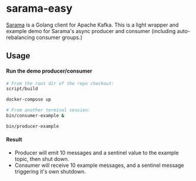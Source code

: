 # sarama-easy

[Sarama](https://github.com/IBM/sarama) is a Golang client for Apache Kafka. This is a light wrapper and example demo for Sarama's async producer and consumer (including auto-rebalancing consumer groups.)

## Usage

#### Run the demo producer/consumer
```bash
# From the root dir of the repo checkout:
script/build

docker-compose up

# From another terminal session:
bin/consumer-example &

bin/producer-example
```

#### Result
* Producer will emit 10 messages and a sentinel value to the example topic, then shut down.
* Consumer will receive 10 example messages, and a sentinel message triggering it's own shutdown.
